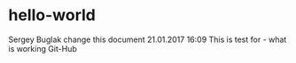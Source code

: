 # hello-world

Sergey Buglak change this document 21.01.2017 16:09
This is test for - what is working Git-Hub
